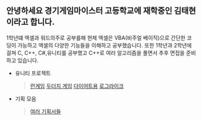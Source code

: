 ## **안녕하세요 경기게임마이스터 고등학교에 재학중인 김태현이라고 합니다.**
1학년떄 엑셀과 워드의주로 공부를해 현제 엑셀은 VBA(비주얼 베이직)으로 간단한 코딩이 가능하고 엑셀의 다양한 기능들을 이해하고 공부했습니다. 또한 1학년과 2학년에 걸쳐 C, C++, C#,유니티를 공부했고 C++로 여러 알고리즘을 풀면서 추후 면접을 준비하고 있습니다.

* 유니티 프로젝트
  > [런게임](https://github.com/teahyen/SlidGame)
  > [두더지 게임](https://github.com/teahyen/2D_with_Suan)
  > [다이어트용](https://github.com/teahyen/DiteDragon)
  > [로그라이크](https://github.com/teahyen/Loglike)
* 기획 모음
  > [여러 기획서들](https://github.com/teahyen/My_plan)

